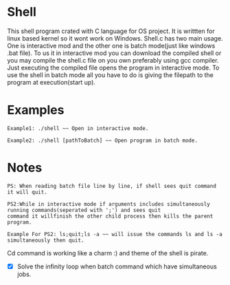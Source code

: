 # Shell
This shell program crated with C language for OS project. It is writtten for linux based kernel so it wont work on Windows.
Shell.c has two main usage. One is interactive mod and the other one is batch mode(just like windows .bat file).
To us it in interactive mod you can download the compiled shell or you may compile the shell.c file on you own preferably using
gcc compiler. Just executing the compiled file opens the program in interactive mode.
To use the shell in batch mode all you have to do is giving the filepath to the program at execution(start up).

# Examples
```
Example1: ./shell ~~ Open in interactive mode.

Example2: ./shell [pathToBatch] ~~ Open program in batch mode.
```

# Notes
```
PS: When reading batch file line by line, if shell sees quit command it will quit.

PS2:While in interactive mode if arguments includes simultaneously running commands(seperated with ';') and sees quit 
command it willfinish the other child process then kills the parent program.

Example For PS2: ls;quit;ls -a ~~ will issue the commands ls and ls -a simultaneously then quit.
```

Cd command is working like a charm :) and theme of the shell is pirate.

- [x] Solve the infinity loop when batch command which have simultaneous jobs.
